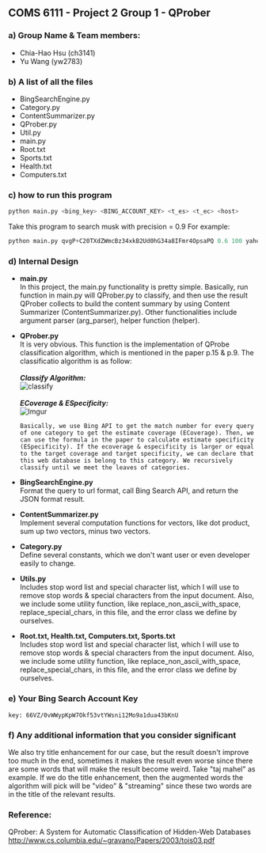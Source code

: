 ## COMS 6111 - Project 2 Group 1 - QProber

### a) Group Name & Team members:
- Chia-Hao Hsu (ch3141)
- Yu Wang (yw2783)

### b) A list of all the files
- BingSearchEngine.py
- Category.py
- ContentSummarizer.py
- QProber.py
- Util.py
- main.py
- Root.txt
- Sports.txt
- Health.txt
- Computers.txt

### c) how to run this program
```python
python main.py <bing_key> <BING_ACCOUNT_KEY> <t_es> <t_ec> <host>
```
  Take this program to search musk with precision = 0.9 For example:
```python
python main.py qvgP+C20TXdZWmcBz34xkB2Ud0hG34a8IFmr4OpsaPQ 0.6 100 yahoo.com
```
### d) Internal Design
- **main.py**<br>
    In this project, the main.py functionality is pretty simple. Basically, run function in main.py will QProber.py to classify, and then use the result QProber collects to build the content summary by using Content Summarizer (ContentSummarizer.py). Other functionalities include argument parser (arg_parser), helper function (helper).

- **QProber.py**<br>
    It is very obvious. This function is the implementation of QProbe classification algorithm, which is mentioned in the paper p.15 & p.9. The classificatio algorithm is as follow:<br><br>
      ***Classify Algorithm:***<br>
      ![classify](http://i.imgur.com/Ghqi6UL.png)
      <br><br>
      ***ECoverage & ESpecificity:***<br>
      ![Imgur](http://i.imgur.com/kIgnn30.png)
      
      Basically, we use Bing API to get the match number for every query of one category to get the estimate coverage (ECoverage). Then, we can use the formula in the paper to calculate estimate specificity (ESpecificity). If the ecoverage & especificity is larger or equal to the target coverage and target specificity, we can declare that this web database is belong to this category. We recursively classify until we meet the leaves of categories.
    
- **BingSearchEngine.py**<br>
    Format the query to url format, call Bing Search API, and return the JSON format result.

- **ContentSummarizer.py**<br>
    Implement several computation functions for vectors, like dot product, sum up two vectors, minus two vectors.

- **Category.py**<br>
    Define several constants, which we don't want user or even developer easily to change.

- **Utils.py**<br>
    Includes stop word list and special character list, which I will use to remove stop words & special characters from the input document.     Also, we include some utility function, like replace_non_ascii_with_space, replace_special_chars, in this file, and the error class we     define by ourselves.
    
- **Root.txt, Health.txt, Computers.txt, Sports.txt**<br>
    Includes stop word list and special character list, which I will use to remove stop words & special characters from the input document.     Also, we include some utility function, like replace_non_ascii_with_space, replace_special_chars, in this file, and the error class we     define by ourselves.

### e) Your Bing Search Account Key
    key: 66VZ/0vWWypKpW7Okf53vtYWsni12Mo9a1dua43bKnU
### f) Any additional information that you consider significant 
We also try title enhancement for our case, but the result doesn't improve too much in the end, sometimes it makes the result even worse since there are some words that will make the result become weird. Take "taj mahel" as example. If we do the title enhancement, then the augmented words the algorithm will pick will be "video" & "streaming" since these two words are in the title of the relevant results.

### Reference:
QProber: A System for Automatic Classification of Hidden-Web Databases http://www.cs.columbia.edu/~gravano/Papers/2003/tois03.pdf
